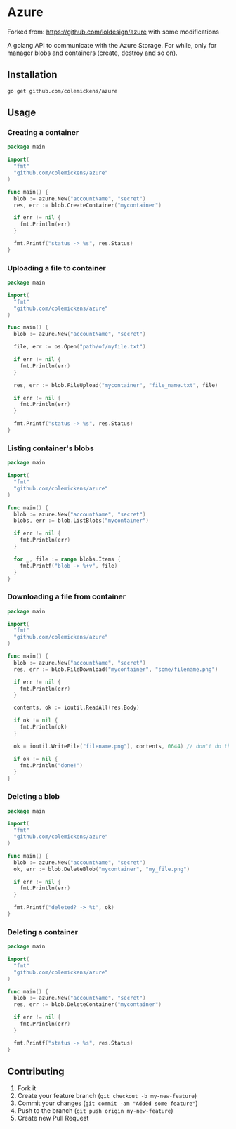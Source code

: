# Azure

Forked from: https://github.com/loldesign/azure with some modifications

A golang API to communicate with the Azure Storage.
For while, only for manager blobs and containers (create, destroy and so on).

## Installation

```go get github.com/colemickens/azure```

## Usage

### Creating a container

```go
package main

import(
  "fmt"
  "github.com/colemickens/azure"
)

func main() {
  blob := azure.New("accountName", "secret")
  res, err := blob.CreateContainer("mycontainer")

  if err != nil {
    fmt.Println(err)
  }

  fmt.Printf("status -> %s", res.Status)
}
```

### Uploading a file to container

```go
package main

import(
  "fmt"
  "github.com/colemickens/azure"
)

func main() {
  blob := azure.New("accountName", "secret")

  file, err := os.Open("path/of/myfile.txt")

  if err != nil {
    fmt.Println(err)
  }

  res, err := blob.FileUpload("mycontainer", "file_name.txt", file)

  if err != nil {
    fmt.Println(err)
  }

  fmt.Printf("status -> %s", res.Status)
}
```

### Listing container's blobs

```go
package main

import(
  "fmt"
  "github.com/colemickens/azure"
)

func main() {
  blob := azure.New("accountName", "secret")
  blobs, err := blob.ListBlobs("mycontainer")

  if err != nil {
    fmt.Println(err)
  }

  for _, file := range blobs.Items {
    fmt.Printf("blob -> %+v", file)
  }
}
```

### Downloading a file from container

```go
package main

import(
  "fmt"
  "github.com/colemickens/azure"
)

func main() {
  blob := azure.New("accountName", "secret")
  res, err := blob.FileDownload("mycontainer", "some/filename.png")

  if err != nil {
    fmt.Println(err)
  }

  contents, ok := ioutil.ReadAll(res.Body)

  if ok != nil {
    fmt.Println(ok)
  }

  ok = ioutil.WriteFile("filename.png"), contents, 0644) // don't do that with large files!

  if ok != nil {
    fmt.Println("done!")
  }
}
```

### Deleting a blob

```go
package main

import(
  "fmt"
  "github.com/colemickens/azure"
)

func main() {
  blob := azure.New("accountName", "secret")
  ok, err := blob.DeleteBlob("mycontainer", "my_file.png")

  if err != nil {
    fmt.Println(err)
  }

  fmt.Printf("deleted? -> %t", ok)
}
```

### Deleting a container

```go
package main

import(
  "fmt"
  "github.com/colemickens/azure"
)

func main() {
  blob := azure.New("accountName", "secret")
  res, err := blob.DeleteContainer("mycontainer")

  if err != nil {
    fmt.Println(err)
  }

  fmt.Printf("status -> %s", res.Status)
}
```

## Contributing

1. Fork it
2. Create your feature branch (`git checkout -b my-new-feature`)
3. Commit your changes (`git commit -am "Added some feature"`)
4. Push to the branch (`git push origin my-new-feature`)
5. Create new Pull Request
